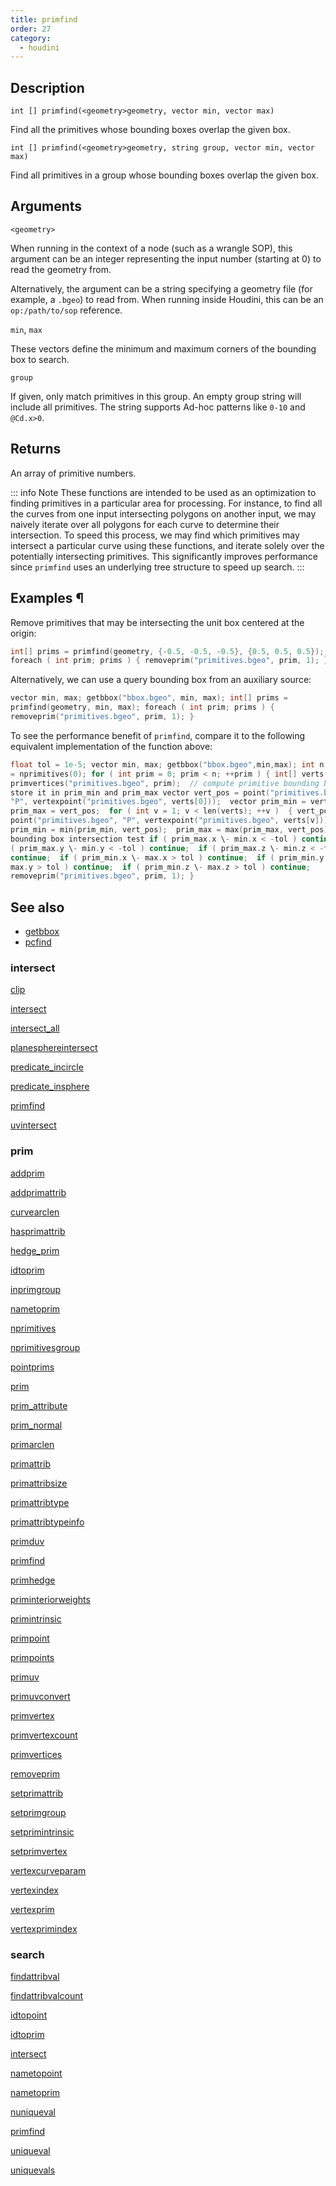 ```yaml
---
title: primfind
order: 27
category:
  - houdini
---
```


## Description

`int [] primfind(<geometry>geometry, vector min, vector max)`

Find all the primitives whose bounding boxes overlap the given box.

`int [] primfind(<geometry>geometry, string group, vector min, vector max)`

Find all primitives in a group whose bounding boxes overlap the given box.

## Arguments

`<geometry>`

When running in the context of a node (such as a wrangle SOP), this argument
can be an integer representing the input number (starting at 0) to read the
geometry from.

Alternatively, the argument can be a string specifying a geometry file (for
example, a `.bgeo`) to read from. When running inside Houdini, this can be an
`op:/path/to/sop` reference.

`min`, `max`

These vectors define the minimum and maximum corners of the bounding box to
search.

`group`

If given, only match primitives in this group. An empty group string will
include all primitives. The string supports Ad-hoc patterns like `0-10` and
`@Cd.x>0`.

## Returns

An array of primitive numbers.

::: info Note
These functions are intended to be used as an optimization to finding
primitives in a particular area for processing. For instance, to find all the
curves from one input intersecting polygons on another input, we may naively
iterate over all polygons for each curve to determine their intersection. To
speed this process, we may find which primitives may intersect a particular
curve using these functions, and iterate solely over the potentially
intersecting primitives. This significantly improves performance since
`primfind` uses an underlying tree structure to speed up search.
:::

## Examples ¶

Remove primitives that may be intersecting the unit box centered at the
origin:

```c
int[] prims = primfind(geometry, {-0.5, -0.5, -0.5}, {0.5, 0.5, 0.5});
foreach ( int prim; prims ) { removeprim("primitives.bgeo", prim, 1); }

```

Alternatively, we can use a query bounding box from an auxiliary source:

```c
vector min, max; getbbox("bbox.bgeo", min, max); int[] prims =
primfind(geometry, min, max); foreach ( int prim; prims ) {
removeprim("primitives.bgeo", prim, 1); }
```

To see the performance benefit of `primfind`, compare it to the following
equivalent implementation of the function above:

```c
float tol = 1e-5; vector min, max; getbbox("bbox.bgeo",min,max); int n
= nprimitives(0); for ( int prim = 0; prim < n; ++prim ) { int[] verts =
primvertices("primitives.bgeo", prim);  // compute primitive bounding box and
store it in prim_min and prim_max vector vert_pos = point("primitives.bgeo",
"P", vertexpoint("primitives.bgeo", verts[0]));  vector prim_min = vert_pos,
prim_max = vert_pos;  for ( int v = 1; v < len(verts); ++v )  { vert_pos =
point("primitives.bgeo", "P", vertexpoint("primitives.bgeo", verts[v]));
prim_min = min(prim_min, vert_pos);  prim_max = max(prim_max, vert_pos);  } //
bounding box intersection test if ( prim_max.x \- min.x < -tol ) continue;  if
( prim_max.y \- min.y < -tol ) continue;  if ( prim_max.z \- min.z < -tol )
continue;  if ( prim_min.x \- max.x > tol ) continue;  if ( prim_min.y \-
max.y > tol ) continue;  if ( prim_min.z \- max.z > tol ) continue;
removeprim("primitives.bgeo", prim, 1); }
```

## See also

- [getbbox](getbbox.html)
- [pcfind](pcfind.html)

### intersect

[clip](clip.html)

[intersect](intersect.html)

[intersect_all](intersect_all.html)

[planesphereintersect](planesphereintersect.html)

[predicate_incircle](predicate_incircle.html)

[predicate_insphere](predicate_insphere.html)

[primfind](primfind.html)

[uvintersect](uvintersect.html)

### prim

[addprim](addprim.html)

[addprimattrib](addprimattrib.html)

[curvearclen](curvearclen.html)

[hasprimattrib](hasprimattrib.html)

[hedge_prim](hedge_prim.html)

[idtoprim](idtoprim.html)

[inprimgroup](inprimgroup.html)

[nametoprim](nametoprim.html)

[nprimitives](nprimitives.html)

[nprimitivesgroup](nprimitivesgroup.html)

[pointprims](pointprims.html)

[prim](prim.html)

[prim_attribute](prim_attribute.html)

[prim_normal](prim_normal.html)

[primarclen](primarclen.html)

[primattrib](primattrib.html)

[primattribsize](primattribsize.html)

[primattribtype](primattribtype.html)

[primattribtypeinfo](primattribtypeinfo.html)

[primduv](primduv.html)

[primfind](primfind.html)

[primhedge](primhedge.html)

[priminteriorweights](priminteriorweights.html)

[primintrinsic](primintrinsic.html)

[primpoint](primpoint.html)

[primpoints](primpoints.html)

[primuv](primuv.html)

[primuvconvert](primuvconvert.html)

[primvertex](primvertex.html)

[primvertexcount](primvertexcount.html)

[primvertices](primvertices.html)

[removeprim](removeprim.html)

[setprimattrib](setprimattrib.html)

[setprimgroup](setprimgroup.html)

[setprimintrinsic](setprimintrinsic.html)

[setprimvertex](setprimvertex.html)

[vertexcurveparam](vertexcurveparam.html)

[vertexindex](vertexindex.html)

[vertexprim](vertexprim.html)

[vertexprimindex](vertexprimindex.html)

### search

[findattribval](findattribval.html)

[findattribvalcount](findattribvalcount.html)

[idtopoint](idtopoint.html)

[idtoprim](idtoprim.html)

[intersect](intersect.html)

[nametopoint](nametopoint.html)

[nametoprim](nametoprim.html)

[nuniqueval](nuniqueval.html)

[primfind](primfind.html)

[uniqueval](uniqueval.html)

[uniquevals](uniquevals.html)
